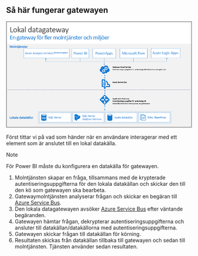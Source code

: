 ## <a name="how-the-gateway-works"></a>Så här fungerar gatewayen
![On-prem-data-gateway-how-it-works](./media/gateway-onprem-how-it-works-include/on-prem-data-gateway-how-it-works.png)

Först tittar vi på vad som händer när en användare interagerar med ett element som är anslutet till en lokal datakälla. 

> [!NOTE]
> För Power BI måste du konfigurera en datakälla för gatewayen.
> 
> 

1. Molntjänsten skapar en fråga, tillsammans med de krypterade autentiseringsuppgifterna för den lokala datakällan och skickar den till den kö som gatewayen ska bearbeta.
2. Gatewaymolntjänsten analyserar frågan och skickar en begäran till [Azure Service Bus](https://azure.microsoft.com/documentation/services/service-bus/).
3. Den lokala datagatewayen avsöker [Azure Service Bus](https://azure.microsoft.com/documentation/services/service-bus/) efter väntande begäranden.
4. Gatewayen hämtar frågan, dekrypterar autentiseringsuppgifterna och ansluter till datakällan/datakällorna med autentiseringsuppgifterna.
5. Gatewayen skickar frågan till datakällan för körning.
6. Resultaten skickas från datakällan tillbaka till gatewayen och sedan till molntjänsten. Tjänsten använder sedan resultaten.


